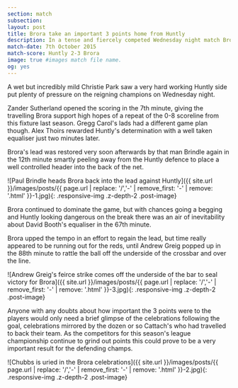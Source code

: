 ```yaml
---
section: match
subsection:
layout: post
title: Brora take an important 3 points home from Huntly
description: In a tense and fiercely competed Wednesday night match Brora run out eventual winners.
match-date: 7th October 2015
match-score: Huntly 2-3 Brora
image: true #images match file name.
og: yes
---
```

A wet but incredibly mild Christie Park saw a very hard working Huntly side put plenty of pressure on the reigning champions on Wednesday night.

Zander Sutherland opened the scoring in the 7th minute, giving the travelling Brora support high hopes of a repeat of the 0-8 scoreline from this fixture last season. Gregg Carol's lads had a different game plan though. Alex Thoirs rewarded Huntly's determination with a well taken equaliser just two minutes later.

Brora's lead was restored very soon afterwards by that man Brindle again in the 12th minute smartly peeling away from the Huntly defence to place a well controlled header into the back of the net.

![Paul Brindle heads Brora back into the lead against Huntly]({{ site.url }}/images/posts/{{ page.url | replace: '/','-' | remove_first: '-' | remove: '.html' }}-1.jpg){: .responsive-img .z-depth-2 .post-image}

Brora continued to dominate the game, but with chances going a begging and Huntly looking dangerous on the break there was an air of inevitability about David Booth's equaliser in the 67th minute. 

Brora upped the tempo in an effort to regain the lead, but time really appeared to be running out for the reds, until Andrew Greig popped up in the 88th minute to rattle the ball off the underside of the crossbar and over the line.

![Andrew Greig's feirce strike comes off the underside of the bar to seal victory for Brora]({{ site.url }}/images/posts/{{ page.url | replace: '/','-' | remove_first: '-' | remove: '.html' }}-3.jpg){: .responsive-img .z-depth-2 .post-image}

Anyone with any doubts about how important the 3 points were to the players would only need a brief glimpse of the celebrations following the goal, celebrations mirrored by the dozen or so Cattach's who had travelled to back their team. As the competitors for this season's league championship continue to grind out points this could prove to be a very important result for the defending champs.

![Chubbs is uried in the Brora celebrations]({{ site.url }}/images/posts/{{ page.url | replace: '/','-' | remove_first: '-' | remove: '.html' }}-2.jpg){: .responsive-img .z-depth-2 .post-image}